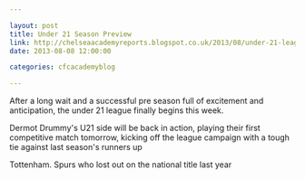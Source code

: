 ```yaml
---

layout: post
title: Under 21 Season Preview
link: http://chelseaacademyreports.blogspot.co.uk/2013/08/under-21-league-preview.html
date: 2013-08-08 12:00:00

categories: cfcacademyblog

---
```



After a long wait and a successful pre season full of excitement and anticipation, the under 21 league finally begins this week. 

Dermot Drummy's U21 side will be back in action, playing their first competitive match tomorrow, kicking off the league campaign with a tough tie against last season's runners up 

Tottenham. Spurs who lost out on the national title last year

